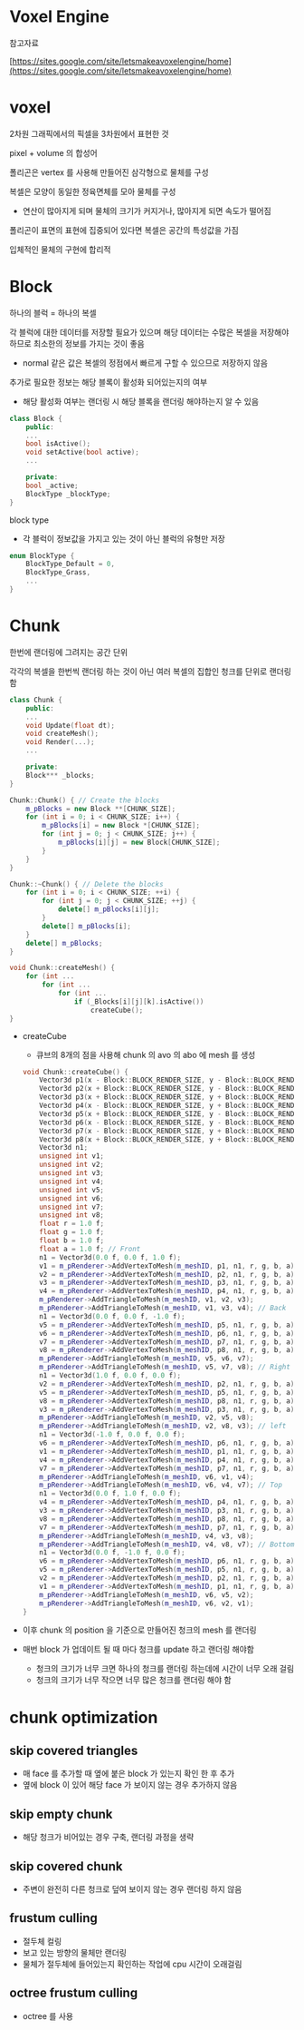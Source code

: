 # Voxel Engine

참고자료

[https://sites.google.com/site/letsmakeavoxelengine/home](https://sites.google.com/site/letsmakeavoxelengine/home)

# voxel

2차원 그래픽에서의 픽셀을 3차원에서 표현한 것

pixel + volume 의 합성어

폴리곤은 vertex 를 사용해 만들어진 삼각형으로 물체를 구성

복셀은 모양이 동일한 정육면체를 모아 물체를 구성

- 연산이 많아지게 되며 물체의 크기가 커지거나, 많아지게 되면 속도가 떨어짐

폴리곤이 표면의 표현에 집중되어 있다면 복셀은 공간의 특성값을 가짐

입체적인 물체의 구현에 합리적

# Block

하나의 블럭 = 하나의 복셀

각 블럭에 대한 데이터를 저장할 필요가 있으며 해당 데이터는 수많은 복셀을 저장해야 하므로 최소한의 정보를 가지는 것이 좋음

- normal 같은 값은 복셀의 정점에서 빠르게 구할 수 있으므로 저장하지 않음

추가로 필요한 정보는 해당 블록이 활성화 되어있는지의 여부

- 해당 활성화 여부는 랜더링 시 해당 블록을 랜더링 해야하는지 알 수 있음

```cpp
class Block {
	public:
	...
	bool isActive();
	void setActive(bool active);
	...

	private:
	bool _active;
	BlockType _blockType;
}
```

block type

- 각 블럭이 정보값을 가지고 있는 것이 아닌 블럭의 유형만 저장

```cpp
enum BlockType {
	BlockType_Default = 0,
	BlockType_Grass,
	...
}
```

# Chunk

한번에 랜더링에 그려지는 공간 단위

각각의 복셀을 한번씩 랜더링 하는 것이 아닌 여러 복셀의 집합인 청크를 단위로 랜더링 함

```cpp
class Chunk {
	public:
	...
	void Update(float dt);
	void createMesh();
	void Render(...);
	...

	private:
	Block*** _blocks;
}

Chunk::Chunk() { // Create the blocks
	m_pBlocks = new Block **[CHUNK_SIZE];
	for (int i = 0; i < CHUNK_SIZE; i++) {
		m_pBlocks[i] = new Block *[CHUNK_SIZE];
		for (int j = 0; j < CHUNK_SIZE; j++) {
			m_pBlocks[i][j] = new Block[CHUNK_SIZE];
		}
	}
}

Chunk::~Chunk() { // Delete the blocks
	for (int i = 0; i < CHUNK_SIZE; ++i) {
		for (int j = 0; j < CHUNK_SIZE; ++j) {
			delete[] m_pBlocks[i][j];
		}
		delete[] m_pBlocks[i];
	}
	delete[] m_pBlocks;
}

void Chunk::createMesh() {
	for (int ...
		for (int ...
			for (int ...
				if (_Blocks[i][j][k].isActive())
					createCube();
}
```

- createCube
    - 큐브의 8개의 점을 사용해 chunk 의 avo 의 abo 에 mesh 를 생성
    
    ```cpp
    void Chunk::createCube() {
    	Vector3d p1(x - Block::BLOCK_RENDER_SIZE, y - Block::BLOCK_RENDER_SIZE, z + Block::BLOCK_RENDER_SIZE);
    	Vector3d p2(x + Block::BLOCK_RENDER_SIZE, y - Block::BLOCK_RENDER_SIZE, z + Block::BLOCK_RENDER_SIZE);
    	Vector3d p3(x + Block::BLOCK_RENDER_SIZE, y + Block::BLOCK_RENDER_SIZE, z + Block::BLOCK_RENDER_SIZE);
    	Vector3d p4(x - Block::BLOCK_RENDER_SIZE, y + Block::BLOCK_RENDER_SIZE, z + Block::BLOCK_RENDER_SIZE);
    	Vector3d p5(x + Block::BLOCK_RENDER_SIZE, y - Block::BLOCK_RENDER_SIZE, z - Block::BLOCK_RENDER_SIZE);
    	Vector3d p6(x - Block::BLOCK_RENDER_SIZE, y - Block::BLOCK_RENDER_SIZE, z - Block::BLOCK_RENDER_SIZE);
    	Vector3d p7(x - Block::BLOCK_RENDER_SIZE, y + Block::BLOCK_RENDER_SIZE, z - Block::BLOCK_RENDER_SIZE);
    	Vector3d p8(x + Block::BLOCK_RENDER_SIZE, y + Block::BLOCK_RENDER_SIZE, z - Block::BLOCK_RENDER_SIZE);
    	Vector3d n1;
    	unsigned int v1;
    	unsigned int v2;
    	unsigned int v3;
    	unsigned int v4;
    	unsigned int v5;
    	unsigned int v6;
    	unsigned int v7;
    	unsigned int v8;
    	float r = 1.0 f;
    	float g = 1.0 f;
    	float b = 1.0 f;
    	float a = 1.0 f; // Front     
    	n1 = Vector3d(0.0 f, 0.0 f, 1.0 f);
    	v1 = m_pRenderer->AddVertexToMesh(m_meshID, p1, n1, r, g, b, a);
    	v2 = m_pRenderer->AddVertexToMesh(m_meshID, p2, n1, r, g, b, a);
    	v3 = m_pRenderer->AddVertexToMesh(m_meshID, p3, n1, r, g, b, a);
    	v4 = m_pRenderer->AddVertexToMesh(m_meshID, p4, n1, r, g, b, a);
    	m_pRenderer->AddTriangleToMesh(m_meshID, v1, v2, v3);
    	m_pRenderer->AddTriangleToMesh(m_meshID, v1, v3, v4); // Back     
    	n1 = Vector3d(0.0 f, 0.0 f, -1.0 f);
    	v5 = m_pRenderer->AddVertexToMesh(m_meshID, p5, n1, r, g, b, a);
    	v6 = m_pRenderer->AddVertexToMesh(m_meshID, p6, n1, r, g, b, a);
    	v7 = m_pRenderer->AddVertexToMesh(m_meshID, p7, n1, r, g, b, a);
    	v8 = m_pRenderer->AddVertexToMesh(m_meshID, p8, n1, r, g, b, a);
    	m_pRenderer->AddTriangleToMesh(m_meshID, v5, v6, v7);
    	m_pRenderer->AddTriangleToMesh(m_meshID, v5, v7, v8); // Right     
    	n1 = Vector3d(1.0 f, 0.0 f, 0.0 f);
    	v2 = m_pRenderer->AddVertexToMesh(m_meshID, p2, n1, r, g, b, a);
    	v5 = m_pRenderer->AddVertexToMesh(m_meshID, p5, n1, r, g, b, a);
    	v8 = m_pRenderer->AddVertexToMesh(m_meshID, p8, n1, r, g, b, a);
    	v3 = m_pRenderer->AddVertexToMesh(m_meshID, p3, n1, r, g, b, a);
    	m_pRenderer->AddTriangleToMesh(m_meshID, v2, v5, v8);
    	m_pRenderer->AddTriangleToMesh(m_meshID, v2, v8, v3); // left     
    	n1 = Vector3d(-1.0 f, 0.0 f, 0.0 f);
    	v6 = m_pRenderer->AddVertexToMesh(m_meshID, p6, n1, r, g, b, a);
    	v1 = m_pRenderer->AddVertexToMesh(m_meshID, p1, n1, r, g, b, a);
    	v4 = m_pRenderer->AddVertexToMesh(m_meshID, p4, n1, r, g, b, a);
    	v7 = m_pRenderer->AddVertexToMesh(m_meshID, p7, n1, r, g, b, a);
    	m_pRenderer->AddTriangleToMesh(m_meshID, v6, v1, v4);
    	m_pRenderer->AddTriangleToMesh(m_meshID, v6, v4, v7); // Top     
    	n1 = Vector3d(0.0 f, 1.0 f, 0.0 f);
    	v4 = m_pRenderer->AddVertexToMesh(m_meshID, p4, n1, r, g, b, a);
    	v3 = m_pRenderer->AddVertexToMesh(m_meshID, p3, n1, r, g, b, a);
    	v8 = m_pRenderer->AddVertexToMesh(m_meshID, p8, n1, r, g, b, a);
    	v7 = m_pRenderer->AddVertexToMesh(m_meshID, p7, n1, r, g, b, a);
    	m_pRenderer->AddTriangleToMesh(m_meshID, v4, v3, v8);
    	m_pRenderer->AddTriangleToMesh(m_meshID, v4, v8, v7); // Bottom     
    	n1 = Vector3d(0.0 f, -1.0 f, 0.0 f);
    	v6 = m_pRenderer->AddVertexToMesh(m_meshID, p6, n1, r, g, b, a);
    	v5 = m_pRenderer->AddVertexToMesh(m_meshID, p5, n1, r, g, b, a);
    	v2 = m_pRenderer->AddVertexToMesh(m_meshID, p2, n1, r, g, b, a);
    	v1 = m_pRenderer->AddVertexToMesh(m_meshID, p1, n1, r, g, b, a);
    	m_pRenderer->AddTriangleToMesh(m_meshID, v6, v5, v2);
    	m_pRenderer->AddTriangleToMesh(m_meshID, v6, v2, v1);
    }
    ```
    
- 이후 chunk 의 position 을 기준으로 만들어진 청크의 mesh 를 랜더링
- 매번 block 가 업데이트 될 때 마다 청크를 update 하고 랜더링 해야함
    - 청크의 크기가 너무 크면 하나의 청크를 랜더링 하는데에 시간이 너무 오래 걸림
    - 청크의 크기가 너무 작으면 너무 많은 청크를 랜더링 해야 함

# chunk optimization

## skip covered triangles

- 매 face 를 추가할 때 옆에 붙은 block 가 있는지 확인 한 후 추가
- 옆에 block 이 있어 해당 face 가 보이지 않는 경우 추가하지 않음

## skip empty chunk

- 해당 청크가 비어있는 경우 구축, 랜더링 과정을 생략

## skip covered chunk

- 주변이 완전히 다른 청크로 덮여 보이지 않는 경우 랜더링 하지 않음

## frustum culling

- 절두체 컬링
- 보고 있는 방향의 물체만 랜더링
- 물체가 절두체에 들어있는지 확인하는 작업에 cpu 시간이 오래걸림

## octree frustum culling

- octree 를 사용